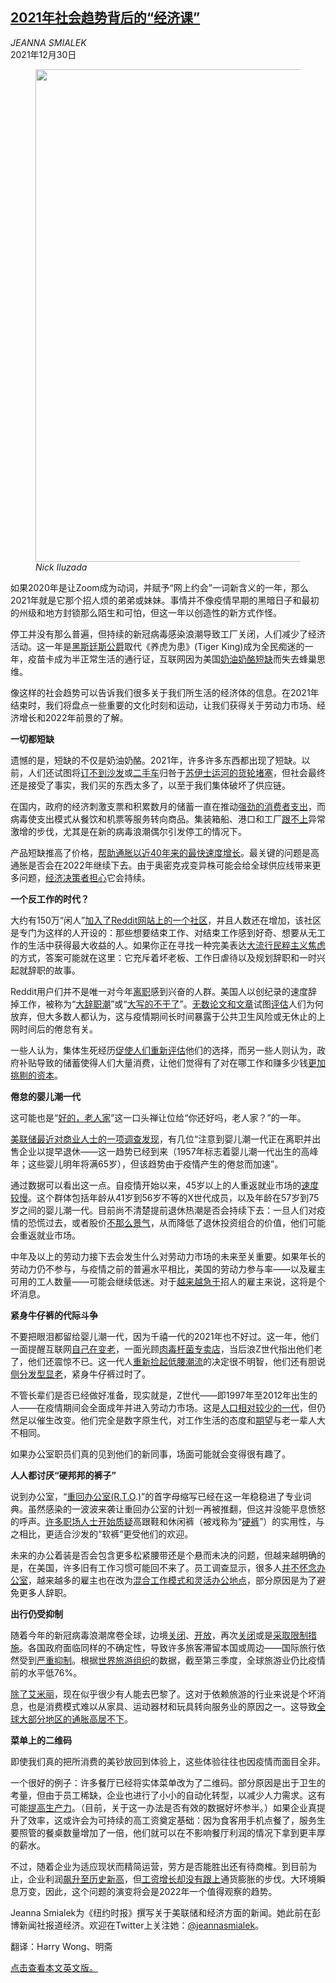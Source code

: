 <!--1640846221000-->
[2021年社会趋势背后的“经济课”](https://cn.nytimes.com/business/20211230/us-economic-trends-2021/)
------

<address>JEANNA SMIALEK</address><time pudate="2021-12-30 02:01:37" datetime="2021-12-30 02:01:37">2021年12月30日</time><figure><img src="https://images.weserv.nl/?url=static01.nyt.com/images/2021/12/29/business/00econtrends/00econtrends-master1050.jpg" width="1050" height="788"><figcaption> <cite>Nick Iluzada</cite></figcaption></figure><section><p>如果2020年是让Zoom成为动词，并赋予“网上约会”一词新含义的一年，那么2021年就是它那个招人烦的弟弟或妹妹。事情并不像疫情早期的黑暗日子和最初的州级和地方封锁那么陌生和可怕，但这一年以创造性的新方式作怪。</p><p>停工并没有那么普遍，但持续的新冠病毒感染浪潮导致工厂关闭，人们减少了经济活动。这一年是<a rel="noopener noreferrer" target="_blank" href="https://www.brides.com/the-duke-of-hastings-is-leaving-bridgerton-and-we-are-devastated-5120537">黑斯廷斯公爵</a>取代《养虎为患》(Tiger King)成为全民痴迷的一年，疫苗卡成为半正常生活的通行证，互联网因为美国<a href="https://www.nytimes.com/2021/12/04/nyregion/cream-cheese-shortage-nyc-bagels.html">奶油奶酪短缺</a>而失去蜂巢思维。</p><p>像这样的社会趋势可以告诉我们很多关于我们所生活的经济体的信息。在2021年结束时，我们将盘点一些重要的文化时刻和运动，让我们获得关于劳动力市场、经济增长和2022年前景的了解。</p><p><b>一切都短缺</b></p><p>遗憾的是，短缺的不仅是奶油奶酪。2021年，许多许多东西都出现了短缺。以前，人们还试图将<a href="https://www.nytimes.com/2021/11/27/business/economy/inflation-nc-furniture-shortage.html">订不到沙发</a>或<a href="https://www.nytimes.com/2021/09/27/business/used-cars-inflation.html">二手车</a>归咎于<a href="https://cn.nytimes.com/business/20210329/ship-suez-canal/">苏伊士运河的货轮堵塞</a>，但社会最终还是接受了事实，我们买的东西太多了，以至于我们集体破坏了供应链。</p><p>在国内，政府的经济刺激支票和积累数月的储蓄一直在推动<a rel="noopener noreferrer" target="_blank" href="https://apps.bea.gov/iTable/iTable.cfm?reqid=19&step=2#reqid=19&step=2&isuri=1&1921=survey">强劲的消费者支出</a>，而病毒使支出模式从餐饮和机票等服务转向商品。集装箱船、港口和工厂<a href="https://www.nytimes.com/interactive/2021/12/05/business/economy/supply-chain.html">跟不上</a>异常激增的步伐，尤其是在新的病毒浪潮偶尔引发停工的情况下。</p><p>产品短缺推高了价格，<a href="https://www.nytimes.com/2021/12/10/business/cpi-inflation-november-2021.html">帮助通胀以近40年来的最快速度增长</a>。最关键的问题是高通胀是否会在2022年继续下去。由于奥密克戎变异株可能会给全球供应线带来更多问题，<a href="https://www.nytimes.com/2021/12/07/business/economy/federal-reserve-inflation-omicron.html">经济决策者担心</a>它会持续。</p><p><b>一个反工作的时代？</b></p><p>大约有150万“闲人”<a rel="noopener noreferrer" target="_blank" href="https://www.reddit.com/r/antiwork/">加入了Reddit网站上的一个社区</a>，并且人数还在增加，该社区是专门为这样的人开设的：那些想要结束工作、对结束工作感到好奇、想要从无工作的生活中获得最大收益的人。如果你正在寻找一种完美表达<a rel="noopener noreferrer" target="_blank" href="https://podcasts.apple.com/us/podcast/this-is-the-booming-movement-to-abolish-work-as-we-know-it/id1056200096?i=1000545148458">大流行民粹主义焦虑</a>的方式，答案可能就在这里：它充斥着坏老板、工作日虐待以及规划辞职和一时兴起就辞职的故事。</p><p>Reddit用户们并不是唯一对今年<a rel="noopener noreferrer" target="_blank" href="https://www.bloomberg.com/news/articles/2021-12-08/u-s-job-openings-rose-in-october-quits-rate-dropped#:~:text=Meanwhile%2C%20the%20quits%20rate%20fell,to%2010.5%20million%20job%20openings.">离职</a>感到兴奋的人群。美国人以创纪录的速度辞掉工作，被称为“<a rel="noopener noreferrer" target="_blank" href="https://hbr.org/2021/09/who-is-driving-the-great-resignation">大辞职潮</a>”或“<a rel="noopener noreferrer" target="_blank" href="https://en.wikipedia.org/wiki/Great_Resignation">大写的不干了</a>”。<a rel="noopener noreferrer" target="_blank" href="https://www.theatlantic.com/ideas/archive/2021/10/great-resignation-accelerating/620382/">无数论文和文章</a>试图<a rel="noopener noreferrer" target="_blank" href="https://www.npr.org/sections/money/2021/10/19/1047032996/why-are-so-many-americans-quitting-their-jobs">评估</a>人们为何放弃，但大多数人都认为，这与疫情期间长时间暴露于公共卫生风险或无休止的上网时间后的倦怠有关。</p><p>一些人认为，集体生死经历<a rel="noopener noreferrer" target="_blank" href="https://www.washingtonpost.com/business/2021/05/07/jobs-report-labor-shortage-analysis/">促使人们重新评估</a>他们的选择，而另一些人则认为，政府补贴导致的储蓄使得人们大量消费，让他们觉得有了对在哪工作和赚多少钱<a href="https://www.nytimes.com/2021/10/19/business/economy/us-economy.html">更加挑剔的资本</a>。</p><p><b>倦怠的婴儿潮一代</b></p><p>这可能也是“<a rel="noopener noreferrer" target="_blank" href="https://en.wikipedia.org/wiki/OK_boomer">好的，老人家</a>”这一口头禅让位给“你还好吗，老人家？”的一年。</p><p><a rel="noopener noreferrer" target="_blank" href="https://www.federalreserve.gov/monetarypolicy/beigebook202112.htm">美联储最近对商业人士的一项调查发现</a>，有几位“注意到婴儿潮一代正在离职并出售企业以提早退休——这一趋势已经到来（1957年标志着婴儿潮一代出生的高峰年；这些婴儿明年将满65岁），但该趋势由于疫情产生的倦怠而加速”。</p><p>通过数据可以看出这一点。自疫情开始以来，45岁以上的人重返就业市场的<a rel="noopener noreferrer" target="_blank" href="https://fred.stlouisfed.org/graph/fredgraph.png?g=K6vs">速度较慢</a>。这个群体包括年龄从41岁到56岁不等的X世代成员，以及年龄在57岁到75岁之间的婴儿潮一代。目前尚不清楚提前退休热潮是否会持续下去：一旦人们对疫情的恐慌过去，或者股价<a rel="noopener noreferrer" target="_blank" href="https://fred.stlouisfed.org/series/SP500">不那么景气</a>，从而降低了退休投资组合的价值，他们可能会重返就业市场。</p><p>中年及以上的劳动力接下去会发生什么对劳动力市场的未来至关重要。如果年长的劳动力仍不参与，与疫情之前的普遍水平相比，美国的劳动力参与率——以及雇主可用的工人数量——可能会继续低迷。对于<a href="https://www.nytimes.com/2021/05/11/business/economy/beach-jobs-rehoboth-summer-economy.html">越来越急于</a>招人的雇主来说，这将是个坏消息。</p><p><b>紧身牛仔裤的代际斗争</b></p><p>不要把眼泪都留给婴儿潮一代，因为千禧一代的2021年也不好过。这一年，他们一面提醒互联网<a rel="noopener noreferrer" target="_blank" href="https://mashable.com/article/millennials-turn-40">自己在变老</a>，一面光顾<a href="https://www.nytimes.com/2021/04/08/style/self-care-how-barely-there-botox-became-the-norm.html">肉毒杆菌专卖店</a>，当后浪Z世代指出他们老了，他们还震惊不已。这一代人<a rel="noopener noreferrer" target="_blank" href="https://www.vox.com/the-goods/22364404/low-rise-jeans-trend-y2k-fashion">重新捡起低腰潮流</a>的决定很不明智，他们还有胆说<a rel="noopener noreferrer" target="_blank" href="https://www.vice.com/en/article/5dp4w5/genz-millennials-skinny-jeans-generation-wars">侧分发型显老</a>，紧身牛仔裤过时了。</p><p>不管长辈们是否已经做好准备，现实就是，Z世代——即1997年至2012年出生的人——在疫情期间会全面成年并进入劳动力市场。这是<a rel="noopener noreferrer" target="_blank" href="https://www.statista.com/statistics/797321/us-population-by-generation/">人口相对较少的一代</a>，但仍然足以催生改变。他们完全是数字原生代，对工作生活的态度和<a rel="noopener noreferrer" target="_blank" href="https://www.gallup.com/workplace/336275/things-gen-millennials-expect-workplace.aspx">期望</a>与老一辈人大不相同。</p><p>如果办公室职员们真的见到他们的新同事，场面可能就会变得很有趣了。</p><p><b>人人都讨厌“硬邦邦的裤子”</b></p><p>说到办公室，“<a rel="noopener noreferrer" target="_blank" href="https://www.bloomberg.com/news/articles/2021-12-02/return-to-the-office-january-set-to-bring-clashes-for-workers-and-bosses?sref=oZtxD6sa">重回办公室(R.T.O</a>.<a rel="noopener noreferrer" target="_blank" href="https://www.bloomberg.com/news/articles/2021-12-02/return-to-the-office-january-set-to-bring-clashes-for-workers-and-bosses?sref=oZtxD6sa">)</a>”的首字母缩写已经在这一年稳稳进了专业词典。虽然感染的一波波来袭让重回办公室的计划一再被推翻，但这并没能平息愤怒的呼声。<a href="https://www.nytimes.com/interactive/2020/08/06/magazine/fashion-sweatpants.html">许多职场人士开始质疑</a>高跟鞋和休闲裤（被戏称为“<a rel="noopener noreferrer" target="_blank" href="https://www.seattletimes.com/life/fashion/farewell-to-bras-hard-pants-and-business-casual-how-covid-19-has-changed-what-we-wear-and-how-we-feel-about-clothing/">硬裤</a>”）的实用性，与之相比，更适合沙发的“软裤”更受他们的欢迎。</p><p>未来的办公着装是否会包含更多松紧腰带还是个悬而未决的问题，但越来越明确的是，在美国，许多旧有工作习惯可能回不来了。员工调查显示，很多人<a rel="noopener noreferrer" target="_blank" href="https://rlc.randstadusa.com/press-room/press-releases/american-workers-rely-on-employers-to-make-them-feel-comfortable-in-return-to-work-randstad-usa-survey-shows">并不怀念办公室</a>，越来越多的雇主也在改为<a rel="noopener noreferrer" target="_blank" href="https://www.shrm.org/resourcesandtools/hr-topics/compensation/pages/employers-respond-to-resignation-tsunami-by-raising-pay-improving-benefits.aspx">混合工作模式和灵活办公地点</a>，部分原因是为了避免更多人辞职。</p><p><b>出行仍受抑制</b></p><p>随着今年的新冠病毒浪潮席卷全球，边境<a rel="noopener noreferrer" target="_blank" href="https://www.reuters.com/world/us/exclusive-us-will-not-lift-travel-restrictions-citing-delta-variant-official-2021-07-26/">关闭</a>、<a href="https://www.nytimes.com/2021/10/12/us/politics/us-canada-mexico-borders-open.html">开放</a>，再次<a rel="noopener noreferrer" target="_blank" href="https://www.aljazeera.com/news/2021/11/30/omicron-variant-countries-who-have-imposed-travel-restrictions-interactive">关闭</a>或是<a rel="noopener noreferrer" target="_blank" href="https://www.wsj.com/articles/canada-us-border-reopening-november-8-travel-11628539364">采取限制措施</a>。各国政府面临同样的不确定性，导致许多旅客滞留本国或周边——国际旅行依然受到<a rel="noopener noreferrer" target="_blank" href="https://www.weforum.org/agenda/2021/12/covid-crisis-drags-on-for-international-tourism/">严重抑制</a>。根据<a rel="noopener noreferrer" target="_blank" href="https://www.unwto.org/news/global-tourism-sees-upturn-in-q3-but-recovery-remains-fragile">世界旅游组织</a>的数据，截至第三季度，全球旅游业仍比疫情前的水平低76%。</p><p><a rel="noopener noreferrer" target="_blank" href="https://www.netflix.com/title/81037371">除了艾米丽</a>，现在似乎很少有人能去巴黎了。这对于依赖旅游的行业来说是个坏消息，也是消费模式难以从家具、运动器材和玩具转向服务业的原因之一。这导致<a href="https://www.nytimes.com/2021/09/07/business/economy/inflation-coronavirus-economy.html">全球大部分地区的通胀高居不下</a>。</p><p><b>菜单上的二维码</b></p><p>即使我们真的把所消费的美钞放回到体验上，这些体验往往也因疫情而面目全非。</p><p>一个很好的例子：许多餐厅已经将实体菜单改为了二维码。部分原因是出于卫生的考量，但由于员工稀缺，企业也进行了小小的自动化转型，以减少人力需求。这有可能<a rel="noopener noreferrer" target="_blank" href="https://www.washingtonpost.com/business/2021/08/18/us-productivity-boom/">提高生产力</a>。（目前，关于这一办法是否有效的数据好坏参半。）如果企业真提升了效率，这或许会为可持续的高工资奠定基础：因为食客用手机点餐了，服务生要照管的餐桌数量增加了一倍，他们就可以在不影响餐厅利润的情况下拿到更丰厚的薪水。</p><p>不过，随着企业为适应现状而精简运营，劳方是否能胜出还有待商榷。到目前为止，企业利润<a rel="noopener noreferrer" target="_blank" href="https://fred.stlouisfed.org/series/CP">飙升至历史新高</a>，但<a rel="noopener noreferrer" target="_blank" href="https://www.bls.gov/news.release/realer.nr0.htm">工资增长却没有跟上</a>通货膨胀的步伐。大环境瞬息万变，因此，这个问题的演变将会是2022年一个值得观察的趋势。</p></section><footer><p>Jeanna Smialek为《纽约时报》撰写关于美联储和经济方面的新闻。她此前在彭博新闻社报道经济。欢迎在Twitter上关注她：<a rel="nofollow" target="_blank" href="https://twitter.com/jeannasmialek">@jeannasmialek</a>。</p><p>翻译：Harry Wong、明斋</p><p><a rel="nofollow" target="_blank" href="https://www.nytimes.com/2021/12/29/business/economy/us-economic-trends-2021.html">点击查看本文英文版。</a></p></footer>
